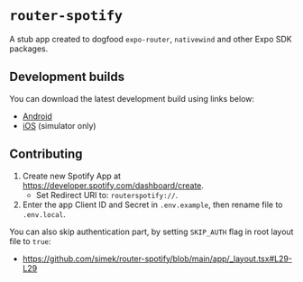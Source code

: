 # `router-spotify`

A stub app created to dogfood `expo-router`, `nativewind` and other Expo SDK packages.

## Development builds

You can download the latest development build using links below:
* [Android](https://expo.dev/accounts/simek/projects/router-spotify/builds/5539d106-dd08-4b6e-80d4-042346fbbe2a)
* [iOS](https://expo.dev/accounts/simek/projects/router-spotify/builds/961ff9d3-c565-4a99-85ac-d8e1b0213db6) (simulator only)

## Contributing

1. Create new Spotify App at https://developer.spotify.com/dashboard/create.
   * Set Redirect URI to: `routerspotify://`.
2. Enter the app Client ID and Secret in `.env.example`, then rename file to `.env.local`.

You can also skip authentication part, by setting `SKIP_AUTH` flag in root layout file to `true`:
* https://github.com/simek/router-spotify/blob/main/app/_layout.tsx#L29-L29
